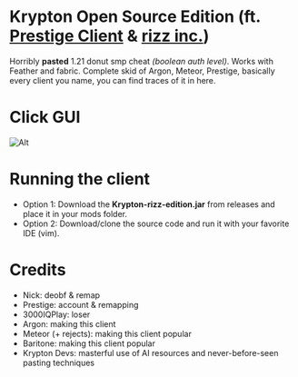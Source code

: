 # Krypton Open Source Edition (ft. [Prestige Client](https://prestigeclient.vip/) & [rizz inc.](https://discord.gg/HQVGRr6J))

Horribly **pasted** 1.21 donut smp cheat _(boolean auth level)_. Works with Feather and fabric. Complete skid of Argon, Meteor, Prestige, basically every client you name, you can find traces of it in here.

# Click GUI
![Alt](https://cdn.discordapp.com/attachments/1279547478160707605/1379982731370565682/2025-06-05_02.38.26.png?ex=68423891&is=6840e711&hm=a18685faf23ee32982018497bbd9e66114211e565ce2dac7a9f3fb8326458883)

# Running the client
- Option 1: Download the **Krypton-rizz-edition.jar** from releases and place it in your mods folder.
- Option 2: Download/clone the source code and run it with your favorite IDE (vim).

# Credits
- Nick: deobf & remap
- Prestige: account & remapping
- 3000IQPlay: loser
- Argon: making this client
- Meteor (+ rejects): making this client popular
- Baritone: making this client popular
- Krypton Devs: masterful use of AI resources and never-before-seen pasting techniques